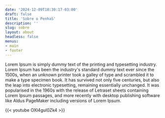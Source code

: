 ```yaml
---
date: '2024-12-09T18:30:17-03:00'
draft: false
title: 'Sobre o PenhaS'
description: ''
slug: sobre
layout: about
headless: false
menus:
- main
- footer
---
```


Lorem Ipsum is simply dummy text of the printing and typesetting industry. Lorem Ipsum has been the industry's standard dummy text ever since the 1500s, when an unknown printer took a galley of type and scrambled it to make a type specimen book. It has survived not only five centuries, but also the leap into electronic typesetting, remaining essentially unchanged. It was popularised in the 1960s with the release of Letraset sheets containing Lorem Ipsum passages, and more recently with desktop publishing software like Aldus PageMaker including versions of Lorem Ipsum.

{{< youtube OXl4guI0Zk4 >}}
